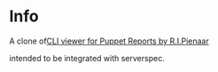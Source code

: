 Info
=====

A clone of[CLI viewer for Puppet Reports by R.I.Pienaar](https://raw.githubusercontent.com/ripienaar/puppet-reportprint.git) 

intended to be integrated with serverspec.

